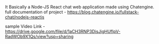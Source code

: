 It Basically a Node-JS React chat web application made using Chatengine.
full documentation of project - https://blog.chatengine.io/fullstack-chat/nodejs-reactjs

sample Video Link  - https://drive.google.com/file/d/1aCH3RNP3DisJigHUfIpV-RadWOb9X1Qs/view?usp=sharing
